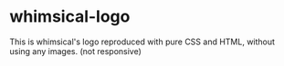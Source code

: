 ﻿# whimsical-logo
This is whimsical's logo reproduced with pure CSS and HTML,
without using any images. (not responsive)
